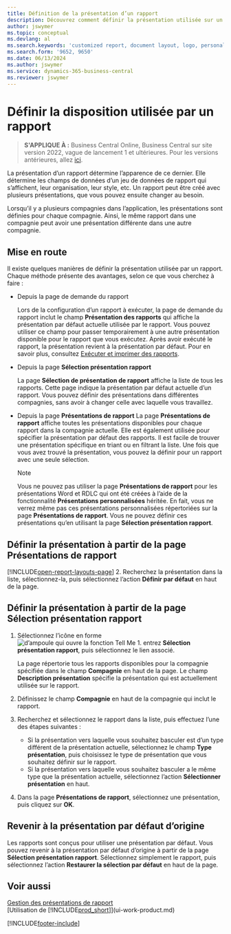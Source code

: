 ```yaml
---
title: Définition de la présentation d’un rapport
description: Découvrez comment définir la présentation utilisée sur un rapport lors de la prévisualisation et de l’impression.
author: jswymer
ms.topic: conceptual
ms.devlang: al
ms.search.keywords: 'customized report, document layout, logo, personalize'
ms.search.form: '9652, 9650'
ms.date: 06/13/2024
ms.author: jswymer
ms.service: dynamics-365-business-central
ms.reviewer: jswymer
---
```

# Définir la disposition utilisée par un rapport

> **S'APPLIQUE À :** Business Central Online, Business Central sur site version 2022, vague de lancement 1 et ultérieures. Pour les versions antérieures, allez [ici](ui-how-change-layout-currently-used-report.md).

La présentation d’un rapport détermine l’apparence de ce dernier. Elle détermine les champs de données d’un jeu de données de rapport qui s’affichent, leur organisation, leur style, etc. Un rapport peut être créé avec plusieurs présentations, que vous pouvez ensuite changer au besoin.

Lorsqu’il y a plusieurs compagnies dans l’application, les présentations sont définies pour chaque compagnie. Ainsi, le même rapport dans une compagnie peut avoir une présentation différente dans une autre compagnie.

## Mise en route

Il existe quelques manières de définir la présentation utilisée par un rapport. Chaque méthode présente des avantages, selon ce que vous cherchez à faire : 

- Depuis la page de demande du rapport

  Lors de la configuration d’un rapport à exécuter, la page de demande du rapport inclut le champ **Présentation des rapports** qui affiche la présentation par défaut actuelle utilisée par le rapport. Vous pouvez utiliser ce champ pour passer temporairement à une autre présentation disponible pour le rapport que vous exécutez. Après avoir exécuté le rapport, la présentation revient à la présentation par défaut. Pour en savoir plus, consultez [Exécuter et imprimer des rapports](ui-work-report.md#switch-the-report-layout).

- Depuis la page **Sélection présentation rapport**

  La page **Sélection de présentation de rapport** affiche la liste de tous les rapports. Cette page indique la présentation par défaut actuelle d’un rapport. Vous pouvez définir des présentations dans différentes compagnies, sans avoir à changer celle avec laquelle vous travaillez.

- Depuis la page **Présentations de rapport** La page **Présentations de rapport** affiche toutes les présentations disponibles pour chaque rapport dans la compagnie actuelle. Elle est également utilisée pour spécifier la présentation par défaut des rapports. Il est facile de trouver une présentation spécifique en triant ou en filtrant la liste. Une fois que vous avez trouvé la présentation, vous pouvez la définir pour un rapport avec une seule sélection.

  > [!NOTE]
  > Vous ne pouvez pas utiliser la page **Présentations de rapport** pour les présentations Word et RDLC qui ont été créées à l’aide de la fonctionnalité **Présentations personnalisées** héritée. En fait, vous ne verrez même pas ces présentations personnalisées répertoriées sur la page **Présentations de rapport**. Vous ne pouvez définir ces présentations qu’en utilisant la page **Sélection présentation rapport**.

## Définir la présentation à partir de la page Présentations de rapport

[!INCLUDE[open-report-layouts-page](includes/open-report-layouts-page.md)]
2. Recherchez la présentation dans la liste, sélectionnez-la, puis sélectionnez l’action **Définir par défaut** en haut de la page.

## Définir la présentation à partir de la page Sélection présentation rapport

1. Sélectionnez l’icône en forme ![d’ampoule qui ouvre la fonction Tell Me 1.](media/ui-search/search_small.png "Dites-moi ce que vous voulez faire") entrez **Sélection présentation rapport**, puis sélectionnez le lien associé.
  
   La page répertorie tous les rapports disponibles pour la compagnie spécifiée dans le champ **Compagnie** en haut de la page. Le champ **Description présentation** spécifie la présentation qui est actuellement utilisée sur le rapport.
2. Définissez le champ **Compagnie** en haut de la compagnie qui inclut le rapport.
3. Recherchez et sélectionnez le rapport dans la liste, puis effectuez l’une des étapes suivantes :

   - Si la présentation vers laquelle vous souhaitez basculer est d’un type différent de la présentation actuelle, sélectionnez le champ **Type présentation**, puis choisissez le type de présentation que vous souhaitez définir sur le rapport. 
   - Si la présentation vers laquelle vous souhaitez basculer a le même type que la présentation actuelle, sélectionnez l’action **Sélectionner présentation** en haut.

4. Dans la page **Présentations de rapport**, sélectionnez une présentation, puis cliquez sur **OK**.

## Revenir à la présentation par défaut d’origine

Les rapports sont conçus pour utiliser une présentation par défaut. Vous pouvez revenir à la présentation par défaut d’origine à partir de la page **Sélection présentation rapport**. Sélectionnez simplement le rapport, puis sélectionnez l’action **Restaurer la sélection par défaut** en haut de la page.

## Voir aussi

[Gestion des présentations de rapport](ui-manage-report-layouts.md)  
[Utilisation de [!INCLUDE[prod_short](includes/prod_short.md)]](ui-work-product.md)

[!INCLUDE[footer-include](includes/footer-banner.md)]
